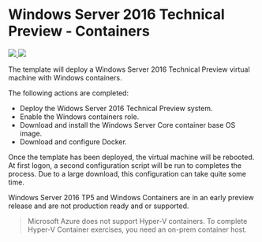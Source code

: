 # Windows Server 2016 Technical Preview - Containers

<a href="https://portal.azure.com/#create/Microsoft.Template/uri/https%3A%2F%2Fraw.githubusercontent.com%2FAzure%2Fazure-quickstart-templates%2Fmaster%2Fwindows-server-containers-preview%2Fazuredeploy.json" target="_blank">
    <img src="http://azuredeploy.net/deploybutton.png"/>
</a>
<a href="http://armviz.io/#/?load=https%3A%2F%2Fraw.githubusercontent.com%2FAzure%2Fazure-quickstart-templates%2Fmaster%2Fwindows-server-containers-preview%2Fazuredeploy.json" target="_blank">
    <img src="http://armviz.io/visualizebutton.png"/>
</a>

The template will deploy a Windows Server 2016 Technical Preview virtual machine with Windows containers. 

The following actions are completed:

- Deploy the Widows Server 2016 Technical Preview system.
- Enable the Windows containers role.
- Download and install the Windows Server Core container base OS image.
- Download and configure Docker.

Once the template has been deployed, the virtual machine will be rebooted. At first logon, a second configuration script will be run to completes the process. Due to a large download, this configuration can take quite some time.

Windows Server 2016 TP5 and Windows Containers are in an early preview release and are not production ready and or supported.

> Microsoft Azure does not support Hyper-V containers. To complete Hyper-V Container exercises, you need an on-prem container host.    
